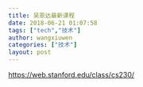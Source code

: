 ```yaml
---
title: 吴恩达最新课程
date: 2018-06-21 01:07:58
tags: ["tech","技术"]
author: wangxiuwen
categories: ["技术"]
layout: post
---
```


<https://web.stanford.edu/class/cs230/>